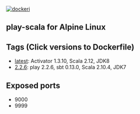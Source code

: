 [![dockeri](http://dockeri.co/image/cignoir/play-scala-alpine)](https://hub.docker.com/r/cignoir/play-scala-alpine/)

play-scala for Alpine Linux
---

## Tags (Click versions to Dockerfile)
* [latest](https://github.com/cignoir/docker-play-scala-alpine/blob/master/Dockerfile): Activator 1.3.10, Scala 2.12, JDK8
* [2.2.6](https://github.com/cignoir/docker-play-scala-alpine/blob/2.2.6/Dockerfile): play 2.2.6, sbt 0.13.0, Scala 2.10.4, JDK7

## Exposed ports
* 9000
* 9999
